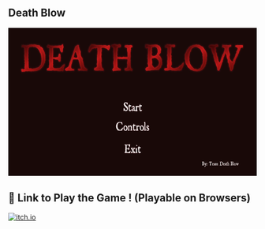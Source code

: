 ## Death Blow
<img src="Images/titlescreen.png"  width="600" height="300">

## 🔗 Link to Play the Game ! (Playable on Browsers)
[![itch.io](https://img.shields.io/badge/Itch.io-FA5C5C?style=for-the-badge&logo=itchdotio&logoColor=white)](https://soccerboy22.itch.io/death-blow)




